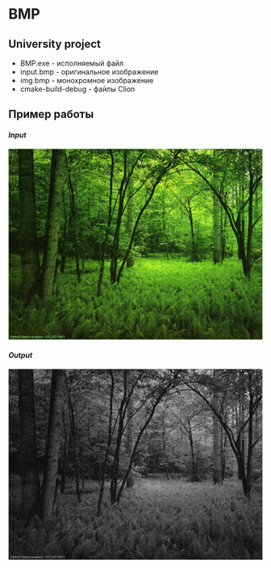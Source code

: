 # BMP
## University project

* BMP.exe - исполняемый файл
* input.bmp - оригинальное изображение
* img.bmp - монохромное изображение
* cmake-build-debug - файлы Clion

## Пример работы
#### *Input*
![input](input.bmp)
#### *Output*
![output](img.bmp)
